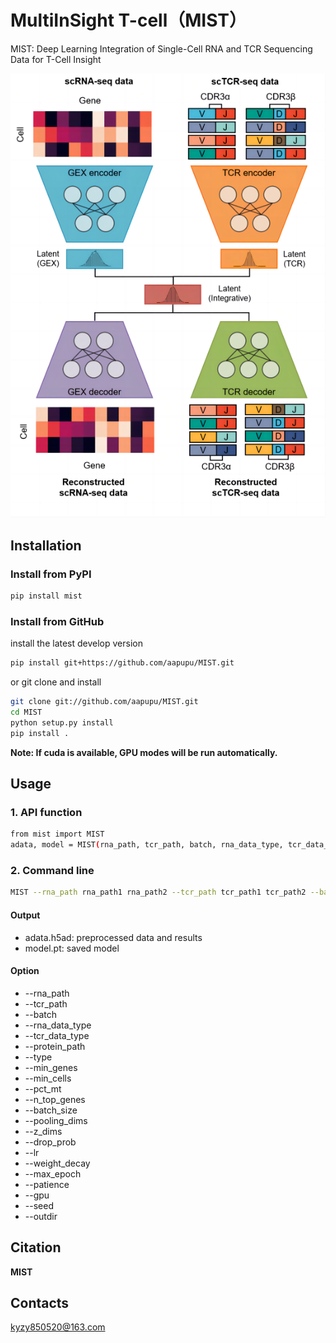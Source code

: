 # MultiInSight T-cell（MIST）
MIST: Deep Learning Integration of Single-Cell RNA and TCR Sequencing Data for T-Cell Insight

![image](https://github.com/aapupu/MIST/blob/main/docs/MIST.png)

Installation
-------
### Install from PyPI
```bash
pip install mist
```

### Install from GitHub
install the latest develop version
```bash
pip install git+https://github.com/aapupu/MIST.git
```

or git clone and install
```bash
git clone git://github.com/aapupu/MIST.git
cd MIST
python setup.py install
pip install .
```

**Note: If cuda is available, GPU modes will be run automatically.**

Usage
-------
### 1. API function
```bash
from mist import MIST
adata, model = MIST(rna_path, tcr_path, batch, rna_data_type, tcr_data_type, type)
```

### 2. Command line
```bash
MIST --rna_path rna_path1 rna_path2 --tcr_path tcr_path1 tcr_path2 --batch batch1 batch1 --rna_data_type h5ad --tcr_data_type 10X --type multi
```

#### Output 
- adata.h5ad: preprocessed data and results
- model.pt: saved model

#### Option
- --rna_path
- --tcr_path
- --batch
- --rna_data_type
- --tcr_data_type
- --protein_path
- --type
- --min_genes
- --min_cells
- --pct_mt
- --n_top_genes
- --batch_size
- --pooling_dims
- --z_dims
- --drop_prob
- --lr
- --weight_decay
- --max_epoch
- --patience
- --gpu
- --seed
- --outdir

Citation
-------
**MIST**

Contacts
-------
kyzy850520@163.com
